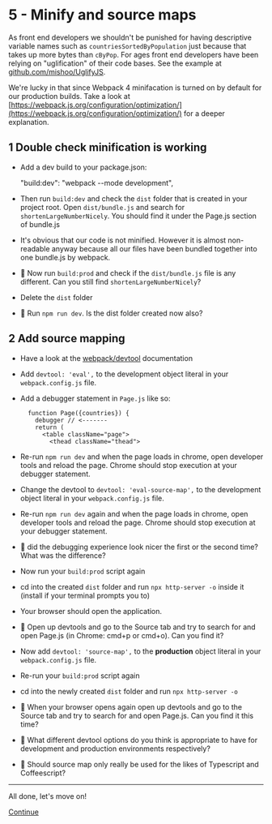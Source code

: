 # 5 - Minify and source maps
As front end developers we shouldn't be punished for having descriptive variable names such as `countriesSortedByPopulation` just because that takes up more bytes than `cByPop`. For ages front end developers have been relying on "uglification" of their code bases. See the example at [github.com/mishoo/UglifyJS](https://github.com/mishoo/UglifyJS#cli-mangling-property-names---mangle-props).

We're lucky in that since Webpack 4 minifacation is turned on by default for our production builds. Take a look at [https://webpack.js.org/configuration/optimization/](https://webpack.js.org/configuration/optimization/) for a deeper explanation.

## 1 Double check minification is working

- Add a dev build to your package.json:

  "build:dev": "webpack --mode development",

- Then run `build:dev` and check the `dist` folder that is created in your project root. Open `dist/bundle.js` and search for `shortenLargeNumberNicely`. You should find it under the Page.js section of bundle.js
- It's obvious that our code is not minified. However it is almost non-readable anyway because all our files have been bundled together into one bundle.js by webpack.

- :camel: Now run `build:prod` and check if the `dist/bundle.js` file is any different. Can you still find `shortenLargeNumberNicely`?
- Delete the `dist` folder
- :camel: Run `npm run dev`. Is the dist folder created now also?


## 2 Add source mapping

- Have a look at the [webpack/devtool](https://webpack.js.org/configuration/devtool/) documentation

- Add `devtool: 'eval',` to the development object literal in your `webpack.config.js` file.
- Add a debugger statement in `Page.js` like so:


		function Page({countries}) {
		  debugger // <-------
		  return (
		    <table className="page">
		      <thead className="thead">

- Re-run `npm run dev` and when the page loads in chrome, open developer tools and reload the page. Chrome should stop execution at your debugger statement.
- Change the devtool to `devtool: 'eval-source-map',` to the development object literal in your `webpack.config.js` file.
- Re-run `npm run dev` again and when the page loads in chrome, open developer tools and reload the page. Chrome should stop execution at your debugger statement.
- :camel: did the debugging experience look nicer the first or the second time? What was the difference?

- Now run your `build:prod` script again
- cd into the created `dist` folder and run `npx http-server -o` inside it (install if your terminal prompts you to)
- Your browser should open the application.
- :camel: Open up devtools and go to the Source tab and try to search for and open Page.js (in Chrome: cmd+p or cmd+o). Can you find it?
- Now add `devtool: 'source-map',` to the __production__ object literal in your `webpack.config.js` file.
- Re-run your `build:prod` script again
- cd into the newly created `dist` folder and run `npx http-server -o`
- :camel: When your browser opens again open up devtools and go to the Source tab and try to search for and open Page.js. Can you find it this time?

- :camel: What different devtool options do you think is appropriate to have for development and production environments respectively?
- :camel: Should source map only really be used for the likes of Typescript and Coffeescript?


---

All done, let's move on!

[Continue](/walkthrough/6-code-splitting.md)
